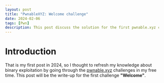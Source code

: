 ```yaml
---
layout: post
title: "PwnableXYZ: Welcome challenge"
date: 2024-02-06
tags: [Pwn] 
description: This post discuss the solution for the first pwnable.xyz challenge.
---
```


# Introduction
That is my first post in 2024, so I thought to refresh my knowledge about binary exploitation by going through the [pwnable.xyz](https://pwnable.xyz/) challenges in my free time. This post will be the write-up for the first challenge **"Welcome"**.

